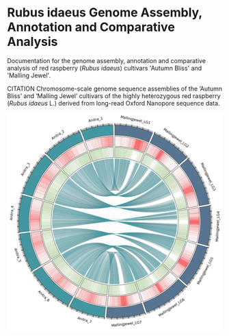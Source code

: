 # Rubus idaeus Genome Assembly, Annotation and Comparative Analysis

Documentation for the genome assembly, annotation and comparative analysis of red raspberry (*Rubus idaeus*) cultivars 'Autumn Bliss' and 'Malling Jewel'.

CITATION
Chromosome-scale genome sequence assemblies of the ‘Autumn Bliss’ and ‘Malling Jewel’ cultivars of the highly heterozygous red raspberry (*Rubus idaeus* L.) derived from long-read Oxford Nanopore sequence data.

![Malling Jewel vs Anitra](./img/mj_circos.jpg)
